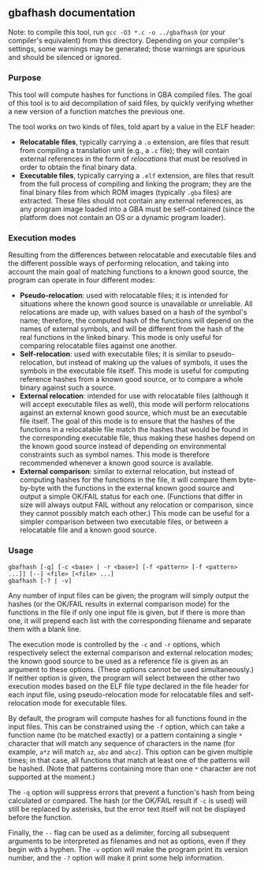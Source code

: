 ## gbafhash documentation

Note: to compile this tool, run `gcc -O3 *.c -o ../gbafhash` (or your compiler's equivalent) from this directory.
Depending on your compiler's settings, some warnings may be generated; those warnings are spurious and should be
silenced or ignored.

### Purpose

This tool will compute hashes for functions in GBA compiled files. The goal of this tool is to aid decompilation of
said files, by quickly verifying whether a new version of a function matches the previous one.

The tool works on two kinds of files, told apart by a value in the ELF header:

* **Relocatable files**, typically carrying a `.o` extension, are files that result from compiling a translation unit
  (e.g., a `.c` file); they will contain external references in the form of _relocations_ that must be resolved in
  order to obtain the final binary data.
* **Executable files**, typically carrying a `.elf` extension, are files that result from the full process of
  compiling and linking the program; they are the final binary files from which ROM images (typically `.gba` files)
  are extracted. These files should not contain any external references, as any program image loaded into a GBA must
  be self-contained (since the platform does not contain an OS or a dynamic program loader).

### Execution modes

Resulting from the differences between relocatable and executable files and the different possible ways of performing
relocation, and taking into account the main goal of matching functions to a known good source, the program can
operate in four different modes:

* **Pseudo-relocation**: used with relocatable files; it is intended for situations where the known good source is
  unavailable or unreliable. All relocations are made up, with values based on a hash of the symbol's name; therefore,
  the computed hash of the functions will depend on the names of external symbols, and will be different from the hash
  of the real functions in the linked binary. This mode is only useful for comparing relocatable files against one
  another.
* **Self-relocation**: used with executable files; it is similar to pseudo-relocation, but instead of making up the
  values of symbols, it uses the symbols in the executable file itself. This mode is useful for computing reference
  hashes from a known good source, or to compare a whole binary against such a source.
* **External relocation**: intended for use with relocatable files (although it will accept executable files as well),
  this mode will perform relocations against an external known good source, which must be an executable file itself.
  The goal of this mode is to ensure that the hashes of the functions in a relocatable file match the hashes that
  would be found in the corresponding executable file, thus making these hashes depend on the known good source
  instead of depending on environmental constraints such as symbol names. This mode is therefore recommended whenever
  a known good source is available.
* **External comparison**: similar to external relocation, but instead of computing hashes for the functions in the
  file, it will compare them byte-by-byte with the functions in the external known good source and output a simple
  OK/FAIL status for each one. (Functions that differ in size will always output FAIL without any relocation or
  comparison, since they cannot possibly match each other.) This mode can be useful for a simpler comparison between
  two executable files, or between a relocatable file and a known good source.

### Usage

    gbafhash [-q] [-c <base> | -r <base>] [-f <pattern> [-f <pattern> ...]] [--] <file> [<file> ...]
    gbafhash [-? | -v]

Any number of input files can be given; the program will simply output the hashes (or the OK/FAIL results in external
comparison mode) for the functions in the file if only one input file is given, but if there is more than one, it
will prepend each list with the corresponding filename and separate them with a blank line.

The execution mode is controlled by the `-c` and `-r` options, which respectively select the external comparison and
external relocation modes; the known good source to be used as a reference file is given as an argument to these
options. (These options cannot be used simultaneously.) If neither option is given, the program will select between
the other two execution modes based on the ELF file type declared in the file header for each input file, using
pseudo-relocation mode for relocatable files and self-relocation mode for executable files.

By default, the program will compute hashes for all functions found in the input files. This can be constrained using
the `-f` option, which can take a function name (to be matched exactly) or a pattern containing a single `*` character
that will match any sequence of characters in the name (for example, `a*z` will match `az`, `abz` and `abcz`). This
option can be given multiple times; in that case, all functions that match at least one of the patterns will be
hashed. (Note that patterns containing more than one `*` character are not supported at the moment.)

The `-q` option will suppress errors that prevent a function's hash from being calculated or compared. The hash (or
the OK/FAIL result if `-c` is used) will still be replaced by asterisks, but the error text itself will not be
displayed before the function.

Finally, the `--` flag can be used as a delimiter, forcing all subsequent arguments to be interpreted as filenames
and not as options, even if they begin with a hyphen. The `-v` option will make the program print its version number,
and the `-?` option will make it print some help information.
